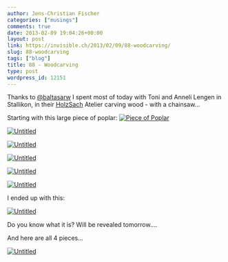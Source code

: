 ```yaml
---
author: Jens-Christian Fischer
categories: ["musings"]
comments: true
date: 2013-02-09 19:04:26+00:00
layout: post
link: https://invisible.ch/2013/02/09/88-woodcarving/
slug: 88-woodcarving
tags: ["blog"]
title: 88 - Woodcarving
type: post
wordpress_id: 12151
---
```


Thanks to [@baltasarw](https://twitter.com/balthasarw) I spent most of today with Toni and Anneli Lengen in Stallikon, in their [HolzSach](https://www.holzsach.ch/) Atelier carving wood - with a chainsaw...

Starting with this large piece of poplar:
[![Piece of Poplar](https://farm9.staticflickr.com/8509/8459225864_c0b11b7c44.jpg)](https://www.flickr.com/photos/jcfischer/8459225864/)

[![Untitled](https://farm9.staticflickr.com/8106/8459226346_9a1fa0ca58.jpg)](https://www.flickr.com/photos/jcfischer/8459226346/)

[![Untitled](https://farm9.staticflickr.com/8519/8458123755_85119443c9.jpg)](https://www.flickr.com/photos/jcfischer/8458123755/)

[![Untitled](https://farm9.staticflickr.com/8519/8459228584_199c3753a8.jpg)](https://www.flickr.com/photos/jcfischer/8459228584/)

[![Untitled](https://farm9.staticflickr.com/8532/8459229490_280677e832.jpg)](https://www.flickr.com/photos/jcfischer/8459229490/)

[![Untitled](https://farm9.staticflickr.com/8233/8458127295_af7199b7f9.jpg)](https://www.flickr.com/photos/jcfischer/8458127295/)

I ended up with this:

[![Untitled](https://farm9.staticflickr.com/8099/8458129377_3be1a29a2f.jpg)](https://www.flickr.com/photos/jcfischer/8458129377/)

Do you know what it is? Will be revealed tomorrow....

And here are all 4 pieces...

[![Untitled](https://farm9.staticflickr.com/8391/8458337295_c5cc3a8df3.jpg)](https://www.flickr.com/photos/jcfischer/8458337295/)
